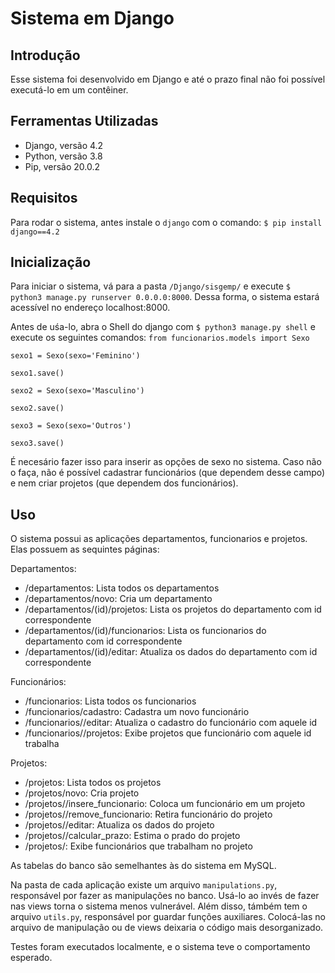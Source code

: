 # Sistema em Django

## Introdução
Esse sistema foi desenvolvido em Django e até o prazo final não foi possível executá-lo em um contêiner. 

## Ferramentas Utilizadas
- Django, versão 4.2
- Python, versão 3.8
- Pip, versão 20.0.2

## Requisitos
Para rodar o sistema, antes instale o `django` com o comando:
`$ pip install django==4.2`

## Inicialização
Para iniciar o sistema, vá para a pasta `/Django/sisgemp/` e execute `$ python3 manage.py runserver 0.0.0.0:8000`. Dessa forma, o sistema estará acessível no endereço localhost:8000.

Antes de uśa-lo, abra o Shell do django com `$ python3 manage.py shell` e execute os seguintes comandos:
`from funcionarios.models import Sexo`

`sexo1 = Sexo(sexo='Feminino')`

`sexo1.save()`

`sexo2 = Sexo(sexo='Masculino')`

`sexo2.save()`

`sexo3 = Sexo(sexo='Outros')`

`sexo3.save()`

É necesário fazer isso para inserir as opções de sexo no sistema. Caso não o faça, não é possível cadastrar funcionários (que dependem desse campo) e nem criar projetos (que dependem dos funcionários).

## Uso

O sistema possui as aplicações departamentos, funcionarios e projetos. Elas possuem as sequintes páginas:

Departamentos:
  - /departamentos: Lista todos os departamentos
  - /departamentos/novo: Cria um departamento
  - /departamentos/(id)/projetos: Lista os projetos do departamento com id correspondente
  - /departamentos/(id)/funcionarios: Lista os funcionarios do departamento com id correspondente
  - /departamentos/(id)/editar: Atualiza os dados do departamento com id correspondente

Funcionários:
  - /funcionarios: Lista todos os funcionarios
  - /funcionarios/cadastro: Cadastra um novo funcionário
  - /funcionarios/<id>/editar: Atualiza o cadastro do funcionário com aquele id
  - /funcionarios/<id>/projetos: Exibe projetos que funcionário com aquele id trabalha

Projetos:
  - /projetos: Lista todos os projetos
  - /projetos/novo: Cria projeto
  - /projetos/<id>/insere_funcionario: Coloca um funcionário em um projeto
  - /projetos/<id>/remove_funcionario: Retira funcionário do projeto
  - /projetos/<id>/editar: Atualiza os dados do projeto
  - /projetos/<id>/calcular_prazo: Estima o prado do projeto
  - /projetos/<id>: Exibe funcionários que trabalham no projeto

As tabelas do banco são semelhantes às do sistema em MySQL.

Na pasta de cada aplicação existe um arquivo `manipulations.py`, responsável por fazer as manipulações no banco. Usá-lo ao invés de fazer nas views torna o sistema menos vulnerável. Além disso, támbém tem o arquivo `utils.py`, responsável por guardar funções auxiliares. Colocá-las no arquivo de manipulação ou de views deixaria o código mais desorganizado.

Testes foram executados localmente, e o sistema teve o comportamento esperado.
